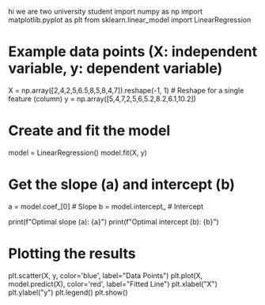 hi we are two university student 
import numpy as np
import matplotlib.pyplot as plt
from sklearn.linear_model import LinearRegression

# Example data points (X: independent variable, y: dependent variable)
X = np.array([2,4,2,5,6.5,8,5,8,4,7]).reshape(-1, 1)  # Reshape for a single feature (column)
y = np.array([5,4,7,2,5,6,5.2,8.2,6.1,10.2])

# Create and fit the model
model = LinearRegression()
model.fit(X, y)

# Get the slope (a) and intercept (b)
a = model.coef_[0]  # Slope
b = model.intercept_  # Intercept

print(f"Optimal slope (a): {a}")
print(f"Optimal intercept (b): {b}")

# Plotting the results
plt.scatter(X, y, color='blue', label="Data Points")
plt.plot(X, model.predict(X), color='red', label="Fitted Line")
plt.xlabel("X")
plt.ylabel("y")
plt.legend()
plt.show()
